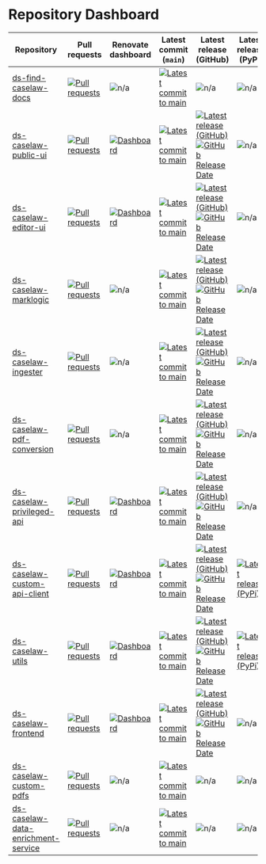 # Repository Dashboard

<!-- This file is automatically generated from scripts/build_repo_lists. You shouldn't edit it manually. -->

| Repository                                                                                                   | Pull requests                                                                                                                                                                                       | Renovate dashboard                                                                                                                       | Latest commit (`main`)                                                                                                                                                                                               | Latest release (GitHub)                                                                                                                                                                                                                                                                                                                                                                                                             | Latest release (PyPi)                                                                                                                                      |
| ------------------------------------------------------------------------------------------------------------ | --------------------------------------------------------------------------------------------------------------------------------------------------------------------------------------------------- | ---------------------------------------------------------------------------------------------------------------------------------------- | -------------------------------------------------------------------------------------------------------------------------------------------------------------------------------------------------------------------- | ----------------------------------------------------------------------------------------------------------------------------------------------------------------------------------------------------------------------------------------------------------------------------------------------------------------------------------------------------------------------------------------------------------------------------------- | ---------------------------------------------------------------------------------------------------------------------------------------------------------- |
| [ds-find-caselaw-docs](https://github.com/nationalarchives/ds-find-caselaw-docs)                             | [![Pull requests](https://img.shields.io/github/issues-pr/nationalarchives/ds-find-caselaw-docs?label)](https://github.com/nationalarchives/ds-find-caselaw-docs/pulls)                             | ![n/a](https://img.shields.io/badge/-n%2Fa-eee)                                                                                          | [![Latest commit to main](https://img.shields.io/github/last-commit/nationalarchives/ds-find-caselaw-docs/main?label)](https://github.com/nationalarchives/ds-find-caselaw-docs/commits)                             | ![n/a](https://img.shields.io/badge/-n%2Fa-eee)                                                                                                                                                                                                                                                                                                                                                                                     | ![n/a](https://img.shields.io/badge/-n%2Fa-eee)                                                                                                            |
| [ds-caselaw-public-ui](https://github.com/nationalarchives/ds-caselaw-public-ui)                             | [![Pull requests](https://img.shields.io/github/issues-pr/nationalarchives/ds-caselaw-public-ui?label)](https://github.com/nationalarchives/ds-caselaw-public-ui/pulls)                             | [![Dashboard](https://img.shields.io/badge/-Dashboard-445)](https://github.com/nationalarchives/ds-caselaw-public-ui/issues/819)         | [![Latest commit to main](https://img.shields.io/github/last-commit/nationalarchives/ds-caselaw-public-ui/main?label)](https://github.com/nationalarchives/ds-caselaw-public-ui/commits)                             | [![Latest release (GitHub)](https://img.shields.io/github/v/release/nationalarchives/ds-caselaw-public-ui?label&sort=semver)](https://github.com/nationalarchives/ds-caselaw-public-ui/releases)<br>[![GitHub Release Date](https://img.shields.io/github/release-date/nationalarchives/ds-caselaw-public-ui?label&sort=semver)](https://github.com/nationalarchives/ds-caselaw-public-ui/releases)                                 | ![n/a](https://img.shields.io/badge/-n%2Fa-eee)                                                                                                            |
| [ds-caselaw-editor-ui](https://github.com/nationalarchives/ds-caselaw-editor-ui)                             | [![Pull requests](https://img.shields.io/github/issues-pr/nationalarchives/ds-caselaw-editor-ui?label)](https://github.com/nationalarchives/ds-caselaw-editor-ui/pulls)                             | [![Dashboard](https://img.shields.io/badge/-Dashboard-445)](https://github.com/nationalarchives/ds-caselaw-editor-ui/issues/1051)        | [![Latest commit to main](https://img.shields.io/github/last-commit/nationalarchives/ds-caselaw-editor-ui/main?label)](https://github.com/nationalarchives/ds-caselaw-editor-ui/commits)                             | [![Latest release (GitHub)](https://img.shields.io/github/v/release/nationalarchives/ds-caselaw-editor-ui?label&sort=semver)](https://github.com/nationalarchives/ds-caselaw-editor-ui/releases)<br>[![GitHub Release Date](https://img.shields.io/github/release-date/nationalarchives/ds-caselaw-editor-ui?label&sort=semver)](https://github.com/nationalarchives/ds-caselaw-editor-ui/releases)                                 | ![n/a](https://img.shields.io/badge/-n%2Fa-eee)                                                                                                            |
| [ds-caselaw-marklogic](https://github.com/nationalarchives/ds-caselaw-marklogic)                             | [![Pull requests](https://img.shields.io/github/issues-pr/nationalarchives/ds-caselaw-marklogic?label)](https://github.com/nationalarchives/ds-caselaw-marklogic/pulls)                             | ![n/a](https://img.shields.io/badge/-n%2Fa-eee)                                                                                          | [![Latest commit to main](https://img.shields.io/github/last-commit/nationalarchives/ds-caselaw-marklogic/main?label)](https://github.com/nationalarchives/ds-caselaw-marklogic/commits)                             | [![Latest release (GitHub)](https://img.shields.io/github/v/release/nationalarchives/ds-caselaw-marklogic?label&sort=semver)](https://github.com/nationalarchives/ds-caselaw-marklogic/releases)<br>[![GitHub Release Date](https://img.shields.io/github/release-date/nationalarchives/ds-caselaw-marklogic?label&sort=semver)](https://github.com/nationalarchives/ds-caselaw-marklogic/releases)                                 | ![n/a](https://img.shields.io/badge/-n%2Fa-eee)                                                                                                            |
| [ds-caselaw-ingester](https://github.com/nationalarchives/ds-caselaw-ingester)                               | [![Pull requests](https://img.shields.io/github/issues-pr/nationalarchives/ds-caselaw-ingester?label)](https://github.com/nationalarchives/ds-caselaw-ingester/pulls)                               | ![n/a](https://img.shields.io/badge/-n%2Fa-eee)                                                                                          | [![Latest commit to main](https://img.shields.io/github/last-commit/nationalarchives/ds-caselaw-ingester/main?label)](https://github.com/nationalarchives/ds-caselaw-ingester/commits)                               | [![Latest release (GitHub)](https://img.shields.io/github/v/release/nationalarchives/ds-caselaw-ingester?label&sort=semver)](https://github.com/nationalarchives/ds-caselaw-ingester/releases)<br>[![GitHub Release Date](https://img.shields.io/github/release-date/nationalarchives/ds-caselaw-ingester?label&sort=semver)](https://github.com/nationalarchives/ds-caselaw-ingester/releases)                                     | ![n/a](https://img.shields.io/badge/-n%2Fa-eee)                                                                                                            |
| [ds-caselaw-pdf-conversion](https://github.com/nationalarchives/ds-caselaw-pdf-conversion)                   | [![Pull requests](https://img.shields.io/github/issues-pr/nationalarchives/ds-caselaw-pdf-conversion?label)](https://github.com/nationalarchives/ds-caselaw-pdf-conversion/pulls)                   | ![n/a](https://img.shields.io/badge/-n%2Fa-eee)                                                                                          | [![Latest commit to main](https://img.shields.io/github/last-commit/nationalarchives/ds-caselaw-pdf-conversion/main?label)](https://github.com/nationalarchives/ds-caselaw-pdf-conversion/commits)                   | [![Latest release (GitHub)](https://img.shields.io/github/v/release/nationalarchives/ds-caselaw-pdf-conversion?label&sort=semver)](https://github.com/nationalarchives/ds-caselaw-pdf-conversion/releases)<br>[![GitHub Release Date](https://img.shields.io/github/release-date/nationalarchives/ds-caselaw-pdf-conversion?label&sort=semver)](https://github.com/nationalarchives/ds-caselaw-pdf-conversion/releases)             | ![n/a](https://img.shields.io/badge/-n%2Fa-eee)                                                                                                            |
| [ds-caselaw-privileged-api](https://github.com/nationalarchives/ds-caselaw-privileged-api)                   | [![Pull requests](https://img.shields.io/github/issues-pr/nationalarchives/ds-caselaw-privileged-api?label)](https://github.com/nationalarchives/ds-caselaw-privileged-api/pulls)                   | [![Dashboard](https://img.shields.io/badge/-Dashboard-445)](https://github.com/nationalarchives/ds-caselaw-privileged-api/issues/182)    | [![Latest commit to main](https://img.shields.io/github/last-commit/nationalarchives/ds-caselaw-privileged-api/main?label)](https://github.com/nationalarchives/ds-caselaw-privileged-api/commits)                   | [![Latest release (GitHub)](https://img.shields.io/github/v/release/nationalarchives/ds-caselaw-privileged-api?label&sort=semver)](https://github.com/nationalarchives/ds-caselaw-privileged-api/releases)<br>[![GitHub Release Date](https://img.shields.io/github/release-date/nationalarchives/ds-caselaw-privileged-api?label&sort=semver)](https://github.com/nationalarchives/ds-caselaw-privileged-api/releases)             | ![n/a](https://img.shields.io/badge/-n%2Fa-eee)                                                                                                            |
| [ds-caselaw-custom-api-client](https://github.com/nationalarchives/ds-caselaw-custom-api-client)             | [![Pull requests](https://img.shields.io/github/issues-pr/nationalarchives/ds-caselaw-custom-api-client?label)](https://github.com/nationalarchives/ds-caselaw-custom-api-client/pulls)             | [![Dashboard](https://img.shields.io/badge/-Dashboard-445)](https://github.com/nationalarchives/ds-caselaw-custom-api-client/issues/283) | [![Latest commit to main](https://img.shields.io/github/last-commit/nationalarchives/ds-caselaw-custom-api-client/main?label)](https://github.com/nationalarchives/ds-caselaw-custom-api-client/commits)             | [![Latest release (GitHub)](https://img.shields.io/github/v/release/nationalarchives/ds-caselaw-custom-api-client?label&sort=semver)](https://github.com/nationalarchives/ds-caselaw-custom-api-client/releases)<br>[![GitHub Release Date](https://img.shields.io/github/release-date/nationalarchives/ds-caselaw-custom-api-client?label&sort=semver)](https://github.com/nationalarchives/ds-caselaw-custom-api-client/releases) | [![Latest release (PyPi)](https://img.shields.io/pypi/v/ds-caselaw-marklogic-api-client?label)](https://pypi.org/project/ds-caselaw-marklogic-api-client/) |
| [ds-caselaw-utils](https://github.com/nationalarchives/ds-caselaw-utils)                                     | [![Pull requests](https://img.shields.io/github/issues-pr/nationalarchives/ds-caselaw-utils?label)](https://github.com/nationalarchives/ds-caselaw-utils/pulls)                                     | [![Dashboard](https://img.shields.io/badge/-Dashboard-445)](https://github.com/nationalarchives/ds-caselaw-utils/issues/56)              | [![Latest commit to main](https://img.shields.io/github/last-commit/nationalarchives/ds-caselaw-utils/main?label)](https://github.com/nationalarchives/ds-caselaw-utils/commits)                                     | [![Latest release (GitHub)](https://img.shields.io/github/v/release/nationalarchives/ds-caselaw-utils?label&sort=semver)](https://github.com/nationalarchives/ds-caselaw-utils/releases)<br>[![GitHub Release Date](https://img.shields.io/github/release-date/nationalarchives/ds-caselaw-utils?label&sort=semver)](https://github.com/nationalarchives/ds-caselaw-utils/releases)                                                 | [![Latest release (PyPi)](https://img.shields.io/pypi/v/ds-caselaw-utils?label)](https://pypi.org/project/ds-caselaw-utils/)                               |
| [ds-caselaw-frontend](https://github.com/nationalarchives/ds-caselaw-frontend)                               | [![Pull requests](https://img.shields.io/github/issues-pr/nationalarchives/ds-caselaw-frontend?label)](https://github.com/nationalarchives/ds-caselaw-frontend/pulls)                               | [![Dashboard](https://img.shields.io/badge/-Dashboard-445)](https://github.com/nationalarchives/ds-caselaw-frontend/issues/3)            | [![Latest commit to main](https://img.shields.io/github/last-commit/nationalarchives/ds-caselaw-frontend/main?label)](https://github.com/nationalarchives/ds-caselaw-frontend/commits)                               | [![Latest release (GitHub)](https://img.shields.io/github/v/release/nationalarchives/ds-caselaw-frontend?label&sort=semver)](https://github.com/nationalarchives/ds-caselaw-frontend/releases)<br>[![GitHub Release Date](https://img.shields.io/github/release-date/nationalarchives/ds-caselaw-frontend?label&sort=semver)](https://github.com/nationalarchives/ds-caselaw-frontend/releases)                                     | ![n/a](https://img.shields.io/badge/-n%2Fa-eee)                                                                                                            |
| [ds-caselaw-custom-pdfs](https://github.com/nationalarchives/ds-caselaw-custom-pdfs)                         | [![Pull requests](https://img.shields.io/github/issues-pr/nationalarchives/ds-caselaw-custom-pdfs?label)](https://github.com/nationalarchives/ds-caselaw-custom-pdfs/pulls)                         | ![n/a](https://img.shields.io/badge/-n%2Fa-eee)                                                                                          | [![Latest commit to main](https://img.shields.io/github/last-commit/nationalarchives/ds-caselaw-custom-pdfs/main?label)](https://github.com/nationalarchives/ds-caselaw-custom-pdfs/commits)                         | ![n/a](https://img.shields.io/badge/-n%2Fa-eee)                                                                                                                                                                                                                                                                                                                                                                                     | ![n/a](https://img.shields.io/badge/-n%2Fa-eee)                                                                                                            |
| [ds-caselaw-data-enrichment-service](https://github.com/nationalarchives/ds-caselaw-data-enrichment-service) | [![Pull requests](https://img.shields.io/github/issues-pr/nationalarchives/ds-caselaw-data-enrichment-service?label)](https://github.com/nationalarchives/ds-caselaw-data-enrichment-service/pulls) | ![n/a](https://img.shields.io/badge/-n%2Fa-eee)                                                                                          | [![Latest commit to main](https://img.shields.io/github/last-commit/nationalarchives/ds-caselaw-data-enrichment-service/main?label)](https://github.com/nationalarchives/ds-caselaw-data-enrichment-service/commits) | ![n/a](https://img.shields.io/badge/-n%2Fa-eee)                                                                                                                                                                                                                                                                                                                                                                                     | ![n/a](https://img.shields.io/badge/-n%2Fa-eee)                                                                                                            |
